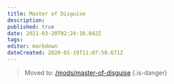 ```yaml
---
title: Master of Disguise
description: 
published: true
date: 2021-03-20T02:24:10.042Z
tags: 
editor: markdown
dateCreated: 2020-01-19T11:07:58.671Z
---
```


> Moved to: [/mods/master-of-disguise](/mods/master-of-disguise)
{.is-danger}
